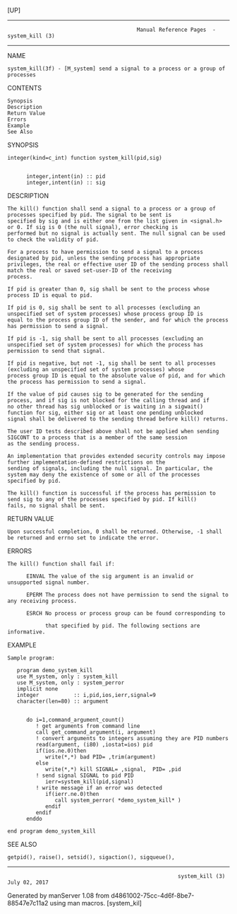 [UP]

-----------------------------------------------------------------------------------------------------------------------------------
                                             Manual Reference Pages  - system_kill (3)
-----------------------------------------------------------------------------------------------------------------------------------
                                                                 
NAME

    system_kill(3f) - [M_system] send a signal to a process or a group of processes

CONTENTS

    Synopsis
    Description
    Return Value
    Errors
    Example
    See Also

SYNOPSIS

    integer(kind=c_int) function system_kill(pid,sig)


          integer,intent(in) :: pid
          integer,intent(in) :: sig



DESCRIPTION

    The kill() function shall send a signal to a process or a group of processes specified by pid. The signal to be sent is
    specified by sig and is either one from the list given in <signal.h> or 0. If sig is 0 (the null signal), error checking is
    performed but no signal is actually sent. The null signal can be used to check the validity of pid.

    For a process to have permission to send a signal to a process designated by pid, unless the sending process has appropriate
    privileges, the real or effective user ID of the sending process shall match the real or saved set-user-ID of the receiving
    process.

    If pid is greater than 0, sig shall be sent to the process whose process ID is equal to pid.

    If pid is 0, sig shall be sent to all processes (excluding an unspecified set of system processes) whose process group ID is
    equal to the process group ID of the sender, and for which the process has permission to send a signal.

    If pid is -1, sig shall be sent to all processes (excluding an unspecified set of system processes) for which the process has
    permission to send that signal.

    If pid is negative, but not -1, sig shall be sent to all processes (excluding an unspecified set of system processes) whose
    process group ID is equal to the absolute value of pid, and for which the process has permission to send a signal.

    If the value of pid causes sig to be generated for the sending process, and if sig is not blocked for the calling thread and if
    no other thread has sig unblocked or is waiting in a sigwait() function for sig, either sig or at least one pending unblocked
    signal shall be delivered to the sending thread before kill() returns.

    The user ID tests described above shall not be applied when sending SIGCONT to a process that is a member of the same session
    as the sending process.

    An implementation that provides extended security controls may impose further implementation-defined restrictions on the
    sending of signals, including the null signal. In particular, the system may deny the existence of some or all of the processes
    specified by pid.

    The kill() function is successful if the process has permission to send sig to any of the processes specified by pid. If kill()
    fails, no signal shall be sent.

RETURN VALUE

    Upon successful completion, 0 shall be returned. Otherwise, -1 shall be returned and errno set to indicate the error.

ERRORS

    The kill() function shall fail if:

          EINVAL The value of the sig argument is an invalid or unsupported signal number.

          EPERM The process does not have permission to send the signal to any receiving process.

          ESRCH No process or process group can be found corresponding to

                that specified by pid. The following sections are informative.

EXAMPLE

    Sample program:

       program demo_system_kill
       use M_system, only : system_kill
       use M_system, only : system_perror
       implicit none
       integer           :: i,pid,ios,ierr,signal=9
       character(len=80) :: argument


          do i=1,command_argument_count()
             ! get arguments from command line
             call get_command_argument(i, argument)
             ! convert arguments to integers assuming they are PID numbers
             read(argument, (i80) ,iostat=ios) pid
             if(ios.ne.0)then
                write(*,*) bad PID= ,trim(argument)
             else
                write(*,*) kill SIGNAL= ,signal,  PID= ,pid
             ! send signal SIGNAL to pid PID
                ierr=system_kill(pid,signal)
             ! write message if an error was detected
                if(ierr.ne.0)then
                   call system_perror( *demo_system_kill* )
                endif
             endif
          enddo

    end program demo_system_kill

SEE ALSO

    getpid(), raise(), setsid(), sigaction(), sigqueue(),

-----------------------------------------------------------------------------------------------------------------------------------

                                                          system_kill (3)                                             July 02, 2017

Generated by manServer 1.08 from d4861002-75cc-4d6f-8be7-88547e7c11a2 using man macros.
                                                           [system_kil]
